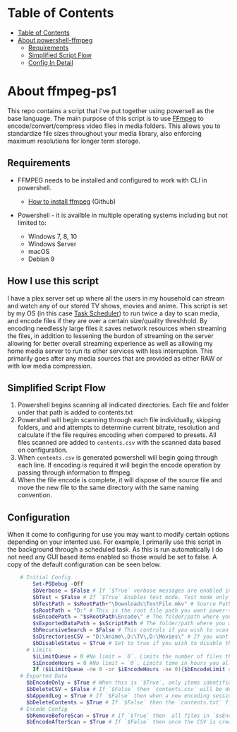 
# Table of Contents

- [Table of Contents](#table-of-contents)
- [About powershell-ffmpeg](#about-ffmpeg-ps1)
  - [Requirements](#requirements)
  - [Simplified Script Flow](#simplified-script-flow)
  - [Config In Detail](#configuration)

# About ffmpeg-ps1

This repo contains a script that i've put together using powersell as the base language. The main purpose of this script is to use [FFmpeg](https://ffmpeg.org/) to encode/convert/compress video files in media folders. This allows you to standardize file sizes throughout your media library, also enforcing maximum resolutions for longer term storage.

## Requirements

- FFMPEG needs to be installed and configured to work with CLI in powershell.

  - [How to install ffmpeg](https://gist.github.com/barbietunnie/47a3de3de3274956617ce092a3bc03a1) (Github)

- Powershell - it is availble in multiple operating systems including but not limited to:
  - Windows 7, 8, 10
  - Windows Server
  - macOS
  - Debian 9

## How I use this script

I have a plex server set up where all the users in my household can stream and watch any of our stored TV shows, movies and anime. This script is set by my OS (in this case [Task Scheduler](https://learn.microsoft.com/en-us/windows/win32/taskschd/task-scheduler-start-page)) to run twice a day to scan media, and encode files if they are over a certain size/quality threshhold. By encoding needlessly large files it saves network resources when streaming the files, in addition to lessening the burdon of streaming on the server allowing for better overall streaming experience as well as allowing my home media server to run its other services with less interruption. This primarily goes after any media sources that are provided as either RAW or with low media compression.

## Simplified Script Flow

1. Powershell begins scanning all indicated directories. Each file and folder under that path is added to contents.txt
1. Powershell will begin scanning through each file individually, skipping folders, and and attempts to determine current bitrate, resolution and calculate if the file requires encoding when compared to presets. All files scanned are added to `contents.csv` with the scanned data based on configuration.
1. When `contents.csv` is generated powershell will begin going through each line. If encoding is required it will begin the encode operation by passing through information to ffmpeg.
1. When the file encode is complete, it will dispose of the source file and move the new file to the same directory with the same naming convention.

## Configuration

When it come to configuring for use you may want to modify certain options depending on your intented use. For example, I primarily use this script in the background through a scheduled task. As this is run automatically I do not need any GUI based items enabled so those would be set to false. A copy of the default configuration can be seen below.

```powershell
    # Initial Config
        Set-PSDebug -Off
        $bVerbose = $False # If `$True` verbose messages are enabled in the console while script is running.
        $bTest = $False # If `$True` Enables test mode. Test mode only scans and encodes a single source path defined in `$bTestPath`. Destination file is saved to your `$sExportedDataPath`.
        $bTestPath = $sRootPath+"\Downloads\TestFile.mkv" # Source Path to file you want to test the script on.
        $sRootPath = "D:" # This is the root file path you want power-shell to begin scanning for media if you are wanting to scan all child items of this directory. *This becomes very important if you have `$bRecursiveSearch` set to `$False`*.
        $sEncodePath = "$sRootPath\Encode\" # The folder/path where you wish to remporarely store encodes while they are being processed. *It is recommended to use a different location from any other files.*
        $sExportedDataPath = $sScriptPath # The folder/path where you want the exported files to be generated. 'Exported files' does not include encodes.
        $bRecursiveSearch = $False # This controls if you wish to scan the entire root folder specified in `$sRootPath` for content. If `$True`, all files, folders and subfolders will be subject to at least a scan attempt. If `$False`, only the folders indicated in `$sDirectoriesCSV` will be subject to a recursive scan.
        $sDirectoriesCSV = "D:\Anime\,D:\TV\,D:\Movies\" # If you want to only have power-shell scan specific folders for media, you can indicate all paths in this variable using CSV style formatting.
        $bDisableStatus = $True # Set to true if you wish to disable the calculating and displaying of status/progress bars in the script (can increase performance)
      # Limits
        $iLimitQueue = 0 #No limit = `0`. Limits the number of files that are encoded per execution. Once this number has been reached it will stop. It can be stopped early if also used in conjunction with `$iEncodeHours`.
        $iEncodeHours = 0 #No limit = `0`. Limits time in hours you allow a single script execution to run. End time will be obtained before scanning starts. It will then check that the time has not been exceeded before each encode begins.
        If ($iLimitQueue -ne 0 -or $iEncodeHours -ne 0){$bEncodeLimit = $True}Else{$bEncodeLimit = $False} # If either of the limit controllers contain values above 0, then this is marked as `$True`
    # Exported Data
      $bEncodeOnly = $True # When this is `$True`, only items identified as "needing encode" as per the `Detect Medtadata > Video Metadata > Check if encoding needed` section. If `$False` then all items will be added to the CSV regardless if encoding will take place for the file or not. *This does not change whether or not the file **will** be encoded, only if it is logged in the generated CSV file*
      $bDeleteCSV = $False # If `$False` then `contents.csv` will be deleted after the script is finished. If `$True` then `contents.csv` will **not** be deleted after the script is finished. Instead the next time it runs it will be written over.
      $bAppendLog = $True # If `$False` then when a new encoding session begins, the contents of `encode.log` are cleared. If `$True` then the contents of said text file will append until cleared manually.
      $bDeleteContents = $True # If `$False` then the `contents.txt` file generated at scanning will not be deleted after `contents.csv` is created. If `$True` then `contents.txt` will be deleted after `contents.csv` is created.
    # Encode Config
      $bRemoveBeforeScan = $True # If `$True` then  all files in `$sEncodePath` are deleted prior to initiated a scan for media
      $bEncodeAfterScan = $True # If `$False` then once the CSV is created the script skips the encoding process entirely. If `$True` then the script will encode all identified files after the CSV is generated.
```
